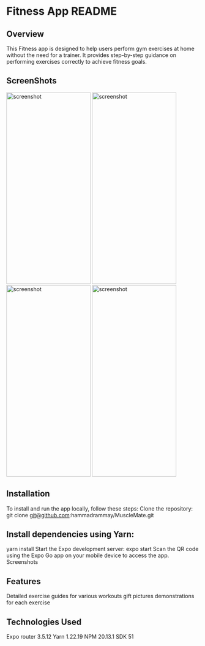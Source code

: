# Fitness App README

## Overview
   This Fitness app is designed to help users perform gym exercises at home without the need for a trainer. It provides step-by-step guidance on performing exercises correctly to achieve fitness goals.

## ScreenShots

<img src="https://github.com/hammadrammay/MuscleMate/assets/109869144/4b6cd160-ded2-41f7-ba50-da6ba40c2d6e" alt="screenshot" width="220" height="500"> <img src="https://github.com/hammadrammay/MuscleMate/assets/109869144/4b995eb8-9249-41cb-8649-2455fdec3a35" alt="screenshot" width="220" height="500">
<img src="https://github.com/hammadrammay/MuscleMate/assets/109869144/affa6039-b4be-49d1-a8e6-7135ef46ca7f" alt="screenshot" width="220" height="500"> <img src="https://github.com/hammadrammay/MuscleMate/assets/109869144/5f3a4665-0d55-4e3a-9d1d-00e24120f54c" alt="screenshot" width="220" height="500">




## Installation
   To install and run the app locally, follow these steps:
   Clone the repository: git clone git@github.com:hammadrammay/MuscleMate.git

## Install dependencies using Yarn:
   yarn install
   Start the Expo development server:
   expo start
   Scan the QR code using the Expo Go app on your mobile device to access the app.
   Screenshots

## Features
   Detailed exercise guides for various workouts
   gift pictures demonstrations for each exercise

## Technologies Used
   Expo router 3.5.12
   Yarn 1.22.19
   NPM  20.13.1
   SDK 51
